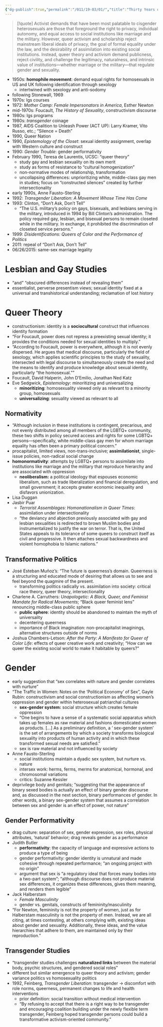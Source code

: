 ```yaml
---
{"dg-publish":true,"permalink":"/011/19-03/01/","title":"Thirty Years of Theory","tags":["SJS310"],"noteIcon":"1","created":"2024-10-19T20:27:19.197-07:00","updated":"2024-09-26T15:33:20.935-07:00"}
---
```


> [!quote] Activist demands that have been most palatable to cisgender heterosexuals are those that foreground the right to privacy, individual autonomy, and equal access to social institutions like marriage and the military. However, queer activism and scholarship reject mainstream liberal ideals of privacy, the goal of formal equality under the law, and the desirability of assimilation into existing social institutions. Instead, queer theory and activism demand publicness, reject civility, and challenge the legitimacy, naturalness, and intrinsic value of institutions—whether marriage or the military—that regulate gender and sexuality.
- 1950s: **homophile movement**: demand equal rights for homosexuals in US and UK following identification through sexology
	- intertwined with sexology and anti-sodomy
- following Stonewall, 1969
- 1970s: lgs courses
- 1972: *Mother Camp: Female Impersonators in America*, Esther Newton
- mid-1970s: Foucault, *The History of Sexuality*, constructivism discourse
- 1980s: lgs programs
- 1980s: *transgender* coinage
- 1987, AIDS Coalition to Unleash Power (ACT UP): Larry Kramer, Vito Russo, etc.; “Silence = Death”
- 1990, Queer Nation
- 1990, *Epistemology of the Closet*: sexual identity assignment, overlap with Western culture and construct
- 1990: *Gender Trouble*: gender performativity
- February 1990, Teresa de Laurentis, UCSC: “queer theory”
	- study gay and lesbian sexuality on its own merit
	- study as forms of resistance to “cultural homogenization”
	- non-normative modes of relationship, transformation
	- uncollapsing differences: unprioritizing white, middle-class gay men in studies; focus on “constructed silences” created by further intersectionality
- early 1990s, Anne Fausto-Sterling
- 1992: *Transgender Liberation: A Movement Whose Time Has Come*
- 1993: Clinton, “Don’t Ask, Don’t Tell”
	- “The U.S. military’s policy on gays, bisexuals, and lesbians serving in the military, introduced in 1994 by Bill Clinton’s administration. The policy required gay, lesbian, and bisexual persons to remain closeted while in the military. In exchange, it prohibited the discrimination of closeted service persons.”
- 1999: *Disidentifications: Queers of Color and the Performance of Politics*
- 2011: repeal of “Don’t Ask, Don’t Tell”
- 06/26/2015: same-sex marriage legality
# Lesbian and Gay Studies
- “and” “obscured differences instead of revealing them”
- essentialist, perverse presentism views; sexual identity fixed at a universal and transhistorical understanding; reclamation of lost history
# Queer Theory
- constructionism: identity is a **sociocultural** construct that influences identity formation
- “For Foucault, power does not repress a preexisting sexual identity; it provides the conditions needed for sexual identities to multiply.”
- “According to Foucault, power is everywhere, although it is not evenly dispersed. He argues that medical discourse, particularly the field of  sexology, which applies scientific principles to the study of sexuality, intersected with legal discourse to simultaneously create the need and the means to identify and produce knowledge about sexual identity, particularly “the homosexual.””
- Foucault, David Halperin, John D’Emilio, Jonathan Ned Katz
- Eve Sedgwick, *Epistemology*: minoritizing and universalizing
	- **minoritizing**: homosexuality viewed only as relevant to a minority group, homosexuals
	- **universalizing**: sexuality viewed as relevant to all
## Normativity
- “Although inclusion in these institutions is contingent, precarious, and not evenly distributed among all members of the LGBTQ+ community, these two shifts in policy secured access and rights for some LGBTQ+ persons—specifically, white middle-class gay men for whom marriage equality has often been a primary political concern.”
- procapitalist, limited views, non-trans-inclusive; **assimilationist**, single-issue policies, non-radical social change
- **homonormativity**: attempts by LGBTQ+ persons to assimilate into institutions like marriage and the military that reproduce hierarchy and are associated with oppression
	- **neoliberalism:** a political ideology that espouses economic liberalism, such as trade liberalization and financial deregulation, and small government; it accepts greater economic inequality and disfavors unionization.
- Lisa Duggan
- Jasbir Puar
	- *Terrorist Assemblages: Homonationalism in Queer Times*: assimilation under intersectionality
	- “the deviancy and abjection previously associated with gay and lesbian sexualities is redirected to brown Muslim bodies and instrumentalized to justify the war on terror. That is, the United States appeals to its tolerance of some queers to construct itself as civil and progressive. It then attaches sexual backwardness and violent homophobia to Islamic nations.”
## Transformative Politics
- José Esteban Muñoz’s: “The future is queerness’s domain. Queerness is a structuring and educated mode of desiring that allows us to see and feel beyond the quagmire of the present.
	- transforming politics radically vs. assimilation into society: critical race theory, queer theory, intersectionality
- Charlene A. Carruthers: *Unapologetic: A Black, Queer, and Feminist Mandate for Radical Movements*; “Black queer feminist lens” renouncing middle-class public sphere
	- **public sphere**: identity should be abandoned to maintain the myth of universality
	- decentering queerness
	- importance of Black imagination: non-procapitalist imaginings, alternative structures outside of norms
- Joshua Chambers-Letson: *After the Party: A Manifesto for Queer of Color Life*: effects of queer creative work and creativity; “How can we queer the existing social world to make it habitable by queers?”
# Gender
- early suggestion that “sex correlates with nature and gender correlates with nurture”
- “The Traffic in Women: Notes on the ‘Political Economy’ of Sex”, Gayle Rubin: constructivism and social constructionism as affecting women’s oppression and gender within heterosexual patriarchal cultures
	- **sex-gender system:** social structure which creates female oppression
	- “One begins to have a sense of a systematic social apparatus which takes up females as raw material and fashions domesticated women as products. […] As a preliminary definition, a ‘ sex-gender system’ is the set of arrangements by which a society transforms biological sexuality into products of human activity and in which these transformed sexual needs are satisfied.”
	- sex is raw material and not influenced by society
- Anne Fausto-Sterling
	- social institutions maintain a dyadic sex system, but nurture vs. nature
	- intersex work: herms, ferms, merms for anatomical, hormonal, and chromosomal variations
	- critics: Suzanne Kessler
- deprivilege body and genitals; “suggesting that the appearance of binary sexed bodies is actually an effect of binary gender discourse and, as discussed in the next section, binary performances of gender. In other words, a binary sex-gender system that assumes a correlation between sex and gender is an effect of power, not nature”
## Gender Performativity
- drag culture: separation of sex, gender expression, sex roles, physical attributes, ‘natural’ behavior; drag reveals gender as a performance
- Judith Butler
	- **performativity**: the capacity of language and expressive actions to produce a type of being
	- gender performativity: gender identity is unnatural and made cohesive through repeated performance; “an ongoing project with no origin”
	- argument that sex is “a regulatory ideal that forces many bodies into a two-part system”; “although discourse does not produce material sex differences, it organizes these differences, gives them meaning, and renders them legible”
- Jack Halberstam
	- *Female Masculinity*
	- gender vs. genitals, constructs of femininity/masculinity
- “For Newton, femininity is not the property of women, just as for Halberstam masculinity is not the property of men. Instead, we are all citing, at times contesting, at others complying with, existing ideas about gender and sexuality. Additionally, these ideas, and the value hierarchies that adhere to them, are maintained only by their reproduction.”
## Transgender Studies
- “transgender studies challenges **naturalized links** between the material body, psychic structures, and gendered social roles”
- different but similar emergence to queer theory and activism; gender variance politics vs homosexuality politics
- 1992, Feinberg, *Transgender Liberation*: transgender → discomfort with role norms, queerness, permanent changes to life and health interventions
	- prior definition: social transition without medical intervention
	- “By refusing to accept that there is a right way to be transgender and encouraging coalition building under the newly flexible term transgender, Feinberg hoped transgender persons could build a transformative activism-oriented community.”
